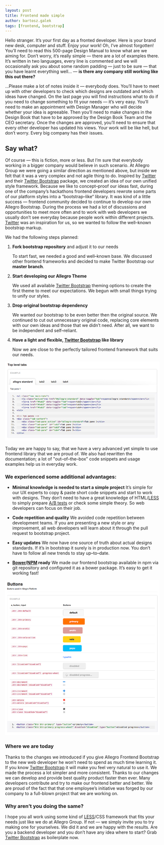 ```yaml
---
layout: post
title: Frontend made simple
author: bartosz.galek
tags: [frontend, bootstrap]
---
```


Hello stranger. It’s your first day as a fronted developer. Here is your brand new desk, computer and stuff.
Enjoy your work! Oh, I’ve almost forgotten! You’ll need to read this 500-page Design Manual to know what are we aiming for.
Don’t worry, it’s really simple — there are a lot of examples there. It’s written in two languages, every line is commented
and we will occasionally ask you about some random padding — just to be sure — that you have learnt everything well… — **is there any company still working like this out there?**

…Please make a lot of notes inside it — everybody does. You’ll have to meet up with other developers to check which
designs are outdated and which ideas have changed. On the last page you will find instructions what to do if you need to
change something to fit your needs — it’s very easy. You’ll need to make an appointment with Design Manager who will decide whether your idea is agreeable.
Then you’ll need to make changes in the Design Book that have to be approved by the Design Book Team and the CEO secretary.
Once the changes are approved, you’ll need to ensure that every other developer has updated his views. Your work will be like hell, but don’t worry.
Every big company has their issues.

## Say what?
Of course — this is fiction, more or less. But I’m sure that everybody working in a bigger company would believe in such scenario.
At Allegro Group we were going a similar direction as mentioned above, but inside we felt that it was a very complex and not agile thing to do.
Inspired by [Twitter](http://twitter.com/ "Connect with your friends — and other fascinating people.") and their [Twitter Bootstrap](http://getbootstrap.com/ "Bootstrap is the most popular HTML, CSS, and JS framework for developing responsive, mobile first projects on the web.") package, we created an idea of our own unified style framework.
Because we like to concept–proof our ideas fast, during one of the company’s hackathons frontend developers
rewrote some parts of our platform styles into a “bootstrap–like“ library.
It was kind of a little success — frontend community decided to continue to develop our own Allegro Bootstrap.
During the process we had a lot of discussions and opportunities to meet more often and to work with web developers we usually
don’t see everyday because people work within different projects. [Twitter](http://twitter.com/ "Connect with your friends — and other fascinating people.") was an inspiration for us, so we wanted to follow the well–known bootstrap markup.

We had the following steps planned:

1.  **Fork bootstrap repository** and adjust it to our needs

    To start fast, we needed a good and well–known base. We discussed other frontend frameworks and decided to make Twitter Bootstrap our **master branch**.

1.  **Start developing our Allegro Theme**

    We used all available [Twitter Bootstrap](http://getbootstrap.com/ "Bootstrap is the most popular HTML, CSS, and JS framework for developing responsive, mobile first projects on the web.") theming options to create the first theme to meet our expectations. We begun with small things trying to unify our styles.

1.  **Drop original bootstrap dependency**

    We wanted our bootstrap to be even better then the original source. We continued to cut out unnecessary original code, replacing core elements with our own ideas and those that we didn’t need. After all, we want to be independent and self–reliant.

1.  **Have a light and flexible, [Twitter Bootstrap](http://getbootstrap.com/ "Bootstrap is the most popular HTML, CSS, and JS framework for developing responsive, mobile first projects on the web.") like library**

    Now we are close to the perfectly tailored frontend framework that suits our needs.

![Allegro Frontend Bootstrap tabs example](/assets/img/articles/2015-02-19-frontend-made-simple/tabs.png "Allegro Frontend Bootstrap tabs example")

Today we are happy to say, that we have a very advanced yet simple to use frontend library that we are proud of.
We also had rewritten the documentation; a lot of "out–of–the–box" code snippets and usage examples help us in everyday work.

### We experienced some additional advantages:

*   **Minimal knowledge is needed to start a simple project**
    It’s simple for our UX experts to copy &amp; paste short code snippets and start to work with designs. They don’t need to have a great knowledge of HTML/[LESS](http://en.wikipedia.org/wiki/Less_%28stylesheet_language%29) to simply prepare [A/B tests]("http://en.wikipedia.org/wiki/A/B_testing") or check some simple theory. So web developers can focus on their job.

*   **Code repetition and quality**
    We avoided code repetition between development teams. If you are presenting a new style or any improvement, all web developers will learn about it through the pull request to bootstrap project.

*   **Easy updates**
    We now have one source of truth about actual designs standards. If it’s in bootstrap it surely is in production now. You don’t have to follow all new trends to stay up–to–date.

*   **[Bower](http://bower.io/ "A package manager for the web")/[NPM](https://www.npmjs.com/ "npm is the package manager for node") ready**
    We made our frontend bootstrap available in npm via git repository and configured it as a bower package. It’s easy to get it working fast!

![Allegro Frontend Bootstrap buttons example](/assets/img/articles/2015-02-19-frontend-made-simple/buttons.png "Allegro Frontend Bootstrap buttons example")

### Where we are today

Thanks to the changes we introduced if you give Allegro Frontend Bootstrap to the new web developer he won’t need to spend as much time learning it.
If you know [Twitter Bootstrap](http://getbootstrap.com/ "Bootstrap is the most popular HTML, CSS, and JS framework for developing responsive, mobile first projects on the web.") it will make you feel very natural to use it. We made the process a lot simpler and more consistent.
Thanks to our changes we can develop and provide best quality product faster then ever.
Many developers contribute and try to make our frontend better and better.
We are proud of the fact that that one employee’s initiative was forged by our company to a full-blown project that we are working on.

### Why aren’t you doing the same?

I hope you all work using some kind of [LESS](http://en.wikipedia.org/wiki/Less_%28stylesheet_language%29)/CSS framework that fits your needs just like we do at Allegro Group. If not — we simply invite you to try making one for yourselves.
We did it and we are happy with the results. Are you a backend developer and you don’t have any idea where to start? Grab [Twitter Bootstrap](http://getbootstrap.com/ "Bootstrap is the most popular HTML, CSS, and JS framework for developing responsive, mobile first projects on the web.") as boilerplate now.
